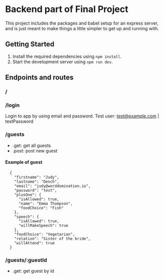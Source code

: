 # Backend part of Final Project

This project includes the packages and babel setup for an express server, and is just meant to make things a little simpler to get up and running with.

## Getting Started

1.  Install the required dependencies using `npm install`.
2.  Start the development server using `npm run dev`.

## Endpoints and routes

### /

### /login

Login to app by using email and password.
Test user: test@example.com | testPassword

### /guests

- .get: get all guests
- .post: post new guest

#### Example of guest

```
  {
    "firstname": "Judy",
    "lastname": "Dench",
    "email": "judy@worddomination.io",
    "password": "test",
    "plusOne": {
      "isAllowed": true,
      "name": "Emma Thompson",
      "foodChoice": "Fish"
    },
    "speech": {
      "isAllowed": true,
      "willMakeSpeech": true
    },
    "foodChoice": "Vegetarian",
    "relation": "Sister of the bride",
    "willAttend": true
  }
```

### /guests/:guestId

- .get: get guest by id
